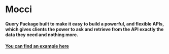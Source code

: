 # Mocci
#### Query Package built to make it easy to build a powerful, and flexible APIs, which gives clients the power to ask and retrieve from the API exactly the data they need and nothing more.
#### [You can find an example here](/test.js)
